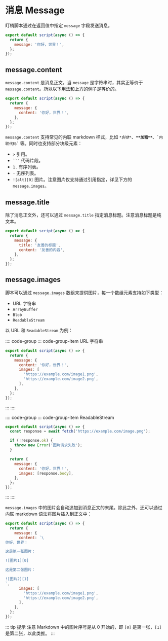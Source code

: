 # 消息 Message

盯梢脚本通过在返回值中指定 `message` 字段发送消息。

```js
export default script(async () => {
  return {
    message: '你好，世界！',
  };
});
```

## message.content

`message.content` 是消息正文。当 `message` 是字符串时，其实正等价于 `message.content`。所以以下用法和上方的例子是等价的。

```js
export default script(async () => {
  return {
    message: {
      content: '你好，世界！',
    },
  };
});
```

`message.content` 支持常见的内联 markdown 样式，比如 *`*斜体*`*、**`**加粗**`**、`` `内联代码` `` 等。同时也支持部分块级元素：

- `>` 引用。
- ` ``` ` 代码片段。
- `1.` 有序列表。
- `-` 无序列表。
- `![alt][0]` 图片。注意图片仅支持通过引用指定，详见下方的 `message.images`。

## message.title

除了消息正文外，还可以通过 `message.title` 指定消息标题。注意消息标题是纯文本。

```js
export default script(async () => {
  return {
    message: {
      title: '友善的标题',
      content: '友善的内容',
    },
  };
});
```

## message.images

脚本可以通过 `message.images` 数组来提供图片，每一个数组元素支持如下类型：

- URL 字符串
- `ArrayBuffer`
- `Blob`
- `ReadableStream`

以 URL 和 `ReadableStream` 为例：

:::: code-group
::: code-group-item URL 字符串

```js
export default script(async () => {
  return {
    message: {
      content: '你好，世界！',
      images: [
        'https://example.com/image1.png',
        'https://example.com/image2.png',
      ],
    },
  };
});
```

:::
::::

:::: code-group
::: code-group-item ReadableStream

```js
export default script(async () => {
  const response = await fetch('https://example.com/image.png');

  if (!response.ok) {
    throw new Error('图片请求失败');
  }

  return {
    message: {
      content: '你好，世界！',
      images: [response.body],
    },
  };
});
```

:::
::::

`message.images` 中的图片会自动追加到消息正文的末尾。除此之外，还可以通过内联 markdown 语法将图片插入到正文中：

```js
export default script(async () => {
  return {
    message: {
      content: `\
你好，世界！

这是第一张图片：

![图片1][0]

这是第二张图片：

![图片2][1]
`,
      images: [
        'https://example.com/image1.png',
        'https://example.com/image2.png',
      ],
    },
  };
});
```

::: tip 提示
注意 Markdown 中的图片序号是从 0 开始的，即 `[0]` 是第一张，`[1]` 是第二张，以此类推。
:::
